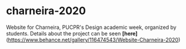 # charneira-2020
Website for Charneira, PUCPR's Design academic week, organized by students.
Details about the project can be seen **[here]**(https://www.behance.net/gallery/116474543/Website-Charneira-2020)
